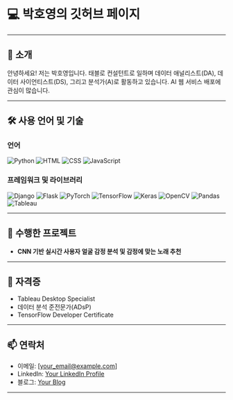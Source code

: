 # 💻 박호영의 깃허브 페이지

---

## 👋 소개
안녕하세요! 저는 박호영입니다. 태블로 컨설턴트로 일하며 데이터 애널리스트(DA), 데이터 사이언티스트(DS), 그리고 분석가(A)로 활동하고 있습니다. AI 웹 서비스 배포에 관심이 많습니다.

---

## 🛠 사용 언어 및 기술

### 언어

![Python](https://img.shields.io/badge/Python-3776AB?style=flat-square&logo=python&logoColor=white)
![HTML](https://img.shields.io/badge/HTML-E34F26?style=flat-square&logo=html5&logoColor=white)
![CSS](https://img.shields.io/badge/CSS-1572B6?style=flat-square&logo=css3&logoColor=white)
![JavaScript](https://img.shields.io/badge/JavaScript-F7DF1E?style=flat-square&logo=javascript&logoColor=black)

### 프레임워크 및 라이브러리

![Django](https://img.shields.io/badge/Django-092E20?style=flat-square&logo=django&logoColor=white)
![Flask](https://img.shields.io/badge/Flask-000000?style=flat-square&logo=flask&logoColor=white)
![PyTorch](https://img.shields.io/badge/PyTorch-EE4C2C?style=flat-square&logo=pytorch&logoColor=white)
![TensorFlow](https://img.shields.io/badge/TensorFlow-FF6F00?style=flat-square&logo=tensorflow&logoColor=white)
![Keras](https://img.shields.io/badge/Keras-D00000?style=flat-square&logo=keras&logoColor=white)
![OpenCV](https://img.shields.io/badge/OpenCV-5C3EE8?style=flat-square&logo=opencv&logoColor=white)
![Pandas](https://img.shields.io/badge/Pandas-150458?style=flat-square&logo=pandas&logoColor=white)
![Tableau](https://img.shields.io/badge/Tableau-E97627?style=flat-square&logo=tableau&logoColor=white)


---

## 📂 수행한 프로젝트

- **CNN 기반 실시간 사용자 얼굴 감정 분석 및 감정에 맞는 노래 추천**

---

## 🏅 자격증

- Tableau Desktop Specialist
- 데이터 분석 준전문가(ADsP)
- TensorFlow Developer Certificate

---

## 📫 연락처

- 이메일: [your_email@example.com]
- LinkedIn: [Your LinkedIn Profile](https://www.linkedin.com/in/yourprofile)
- 블로그: [Your Blog](https://yourblog.com)

---
